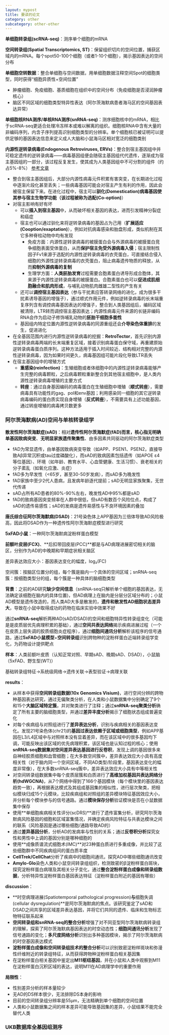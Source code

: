 ```yaml
---
layout: mypost
title: 要读的论文
category: other
subcategory: other-other
---
```



<!-- more -->

**单细胞转录组(scRNA-seq)**：测序单个细胞的mRNA

**空间转录组(Spatial Transcriptomics, ST)**：保留组织切片的空间位置，捕获区域内的mRNA。每个spot50-100个细胞（或者1-10个细胞），揭示基因表达的空间分布

**单细胞空转数据**：整合单细胞与空间数据，用单细胞数据注释空间Spot的细胞类型，同时获得“细胞异质性+空间位置”
- 肿瘤细胞、免疫细胞、基质细胞在组织中的空间分布（免疫细胞是否浸润肿瘤核心）
- 脑区不同区域的细胞类型特异性表达（阿尔茨海默病患者海马区的空间基因表达异常）

**单细胞核RNA测序/单核RNA测序(snRNA-seq)**：测序细胞核中的mRNA，相比于scRNA-seq更适合处理冷冻样本或难以解离的组织。细胞核RNA中含有大量的非编码序列，内含子序列提高识别细胞类型的分辨率。单个细胞核已被证明可以提供足够的基因表达信息来定义成人大脑和小鼠海马区相对宽泛的细胞类别

**内源性逆转录病毒(Endogenous Retroviruses, ERVs)**：整合到宿主基因组中并可稳定遗传的逆转录病毒——病毒基因组便会随宿主基因组代代遗传，逐渐成为宿主基因组的一部分，该过程反复发生，使其成为人类基因组中不可分割的组件（约占5%-8%）   [参考文章](https://zhuanlan.zhihu.com/p/602313653)
- 整合到宿主基因组后，大部分内源性病毒元件积累有害突变，在长期进化过程中逐渐片段化甚至丢失；一些病毒基因可能会对宿主产生有利的作用，因此会被宿主保留下来。在进化过程中，宿主可以**驯化(Domestication)**病毒基因使其参与宿主生物学功能（该过程被称为**选配(Co-option)**）
- 对宿主影响有好有坏
  - 可以**插入到宿主基因**中，从而破坏相关基因的表达，进而引发精神分裂症和癌症
  - 宿主也可以通过驯化来将逆转录病毒的基因占为己用（**扩展适应(Cooption/exaptation)**），例如对抗病毒感染和胎盘形成，类似机制在其它多种脊柱动物中均有发现
    - 免疫方面：内源性逆转录病毒的被膜蛋白会与外源病毒的被膜蛋白竞争细胞表面受体蛋白，从而**保护宿主免受外源病毒入侵**；宿主限制性因子Fv1来源于选配的内源性逆转录病毒的衣壳蛋白，可直接结合侵入细胞的外源性逆转录病毒的衣壳蛋白，阻止病毒遗传物质的释放，从而**抑制外源病毒的复制**
    - 生理学方面：**人类胚胎发育**过程需要合胞素蛋白诱导形成合胞体，其来源于内源性逆转录病毒的被膜蛋白。合胞素蛋白也可以**促进成肌细胞融合和肌肉形成**，与哺乳动物肌肉雌雄二型性的产生有关
  - 还可以**调控宿主基因表达**（参与干扰素应答转录网络的进化，成为很多干扰素诱导基因的增强子），通过顺式作用元件，例如逆转录病毒的长末端重复序列含有调控病毒基因表达的增强子，整合到人类基因组后，编码区域被清除，LTR转而调控宿主基因表达；内源性病毒元件来源的长链非编码RNA会作为启动子修饰哺乳动物的**胚胎干细胞多能性**
  - 基因组内特定位置内源性逆转录病毒的同源重组还会**介导染色体重排**的发生，促进进化
- 在全基因范围内进行内源性逆转录病毒的挖掘：**RetroTector**，首先识别内源性逆转录病毒两端的长末端重复区域，接着识别病毒蛋白保守域，再重建原始逆转录病毒蛋白质序列。这种方法适用于插入时间较近、结构相对完整的内源性逆转录病毒，因为如果时间更久，病毒基因组可能片段化导致LTR丢失
- 在宿主基因组中的增殖方式
  - **重感染(reinfection)**：生殖细胞或者体细胞中的内源性逆转录病毒能够产生完整的病毒颗粒，之后病毒颗粒重新整合到其他宿主细胞中，是人类内源性逆转录病毒增殖的主要方式
  - **转座**：通过自身基因编码的病毒蛋白在生殖细胞中増殖（**顺式转座**），需要病毒具有功能性的gag、pol和env基因；利用感染同一细胞的其它逆转录病毒编码的蛋白质实现自身增殖（**反式转座**），不需要具有上述功能基因，通过转座增殖的病毒拷贝数更多

### 阿尔茨海默病(AD)空间与单核转录组学

**散发性阿尔茨海默症(sAD)**：相对**遗传性阿尔茨海默症(fAD)**而言，核心指**无明确单基因致病突变**、**无明显家族遗传聚集性**、由多因素共同驱动的阿尔茨海默症类型
- fAD为常显遗传，由单基因致病突变导致（如APP、PSEN1、PSEN2，直接导致Aβ异常沉积或tau过度磷酸化），而sAD的致病因素包括遗传（如APOE ε4等位基因）、环境（如年龄、教育水平、心血管健康、生活习惯）、衰老相关的分子紊乱（如氧化应激、炎症）
- fAD多为早发性（<65岁，甚至30-50岁发病），而sAD多为晚发性
- fAD家族中至少2代人患病，且发病年龄逐代提前；sAD无明显家族聚集，无世代传递
- sAD占所有AD患者的80%-90%左右，晚发性AD中95%都是sAD
- fAD的致病基因突变频率在人群中很低，但sAD有数百个风险位点，构成了sAD的遗传易感性；sAD的发病是遗传易感性与不良环境因素的叠加

**唐氏综合征阿尔茨海默病(DSAD)**：21号染色体上APP基因为三倍体导致AD风险极高，因此将DSAD作为一种遗传性阿尔茨海默症模型进行研究

**5xFAD小鼠**：一种阿尔茨海默病淀粉样蛋白模型

**前额叶皮层(FCX)**、**后扣带回皮层(PCC)**都是与AD病理进展密切相关的脑区，分别作为AD的中晚期和早期症状相关脑区

差异表达效应大小：基因表达变化的幅度，log₂(FC)

空间簇：按脑区位置分的组，每个簇是脑内一个具体的空间区域；snRNA-seq簇：按细胞类型分的组，每个簇是一种具体的脑细胞类型

**背景**：之前的AD研究**缺少空间信息**（snRNA-seq只解析单个细胞的基因表达，无法确定该细胞在脑内的具体位置)，但AD病理上在脑内是分层分区域分布的；小鼠AD模型是遗传改造的，而人类AD大多是散发的，**遗传和散发性AD细胞状态差异大**，导致在小鼠中取得成功的药物在临床实验中效果不好

通过**snRNA-seq**解析两种AD(sAD/DSAD)的空间和细胞特异性转录组变化（可能是是皮质层优先病理积累的基础），通过**空间共表达网络**揭示疾病进展过程（一个在皮质上层失调的胶质细胞炎症程序），通过**细胞间通讯分析**解析该程序的信号通路，通过**5xFAD小鼠模型**+**空间转录组**识别跨物种的淀粉样蛋白近端转录组学变化，为药物设计提供靶点

**样本**：人类前额叶皮质（认知正常对照、早期sAD、晚期sAD、DSAD），小鼠脑（5xFAD、野生型(WT)）

基础转录组特征→系统级网络→遗传关联→表型验证→病理关联

**results**：
- 从样本中获得**空间转录组数据(10x Genomics Visium)**，进行空间分辨的跨物种基因表达研究，通过无偏聚类分析，在人类和小鼠数据集中分别确定了9个和15个**大脑区域特定簇**，并对聚类进行了注释；通过**snRNA-seq聚类分析**确定了所有主要的脑细胞类型，并通过**差异丰度分析**揭示了细胞状态组成普遍变化
- 对每个疾病组与对照组进行了**差异表达分析**，识别与疾病相关的基因表达变化。发现21号染色体(chr21)的**基因过表达依赖于区域或细胞类型**，例如APP基因在L3/L4区域中与对照样本没有显着差异，而在该区域中的很多基因均下调，可能反映出该区域的优先病理积累，该区域也是认知过程的核心；使用**snRNA-seq数据集对空间差异表达基因进行反卷积**，发现上调的基因很多来自神经胶质细胞和血管细胞；在大多数空间簇中，差异表达效应大小具有高度相关性（对于脑内同一个空间区域，不同AD类型/阶段里，基因表达变化的幅度非常像），在大多数snRNA-seq簇中，差异表达效应大小具有中等相关性
- 对空间转录组数据集中每个皮质层簇和白质进行了**高维加权基因共表达网络分析(hdWGCNA)**，从7个网络中得到了166个基因模块（每个模块里的基因表达趋势一致），再根据表达模式及其组成基因集的相似性，进行层次聚类，把相似模块归成15个元模块，比较疾病组和对照组的差异模块特征基因效应大小，并分析每个模块参与的信号通路。通过**模块保存分析**验证模块是否在小鼠数据集中保存
- 使用**单细胞疾病相关性评分(scDRS)**进行了遗传富集分析，研究阿尔茨海默病风险基因的细胞和区域富集情况，并确定疾病风险特征与共表达模块之间的联系（风险基因是通过哪些细胞/通路导致AD的）
- 通过**差异基因分析**，分析AD的发病率与性别的关系；通过**反卷积分析**探究女性和男性中上调的基因分别是哪种细胞的
- 使用**成像质谱流式细胞术(IMC)**对23种蛋白质进行多重成像，并比较了这些细胞群中不同疾病组间的蛋白质丰度
- **CellTrek/CellChat**分析了疾病中的细胞间通讯，探究AD中哪些细胞通讯改变
- **Amylo-Glo**染色人类和小鼠空间转录组组织，检测致密的β淀粉样蛋白斑块，探究淀粉样蛋白病理及其相关分子变化，通过**整合淀粉样蛋白成像和转录组数据**，分析特异性淀粉样蛋白基因表达特征（淀粉样蛋白附近的基因有哪些）

**discussion**：
- **时空病理进展(Spatiotemporal pathological progression)**与**细胞失调(cellular dysregulation)**是阿尔茨海默病的焦点。该研究鉴定了sAD和DSAD之间共享的区域差异表达基因，并将它们共同的遗传、临床和生物标志物特征联系起来
- **空间转录组和snRNA-seq的整合分析**增强了对不同亚型阿尔茨海默病转录组的理解，探索了阿尔茨海默病基因表达的时空动态性；**细胞间通讯分析**发现了信号通路的变化；**多尺度网络分析**识别出多种基因模块，揭示了阿尔茨海默病的时空基因表达模式
- **淀粉样蛋白成像和空间转录组技术的整合分析**可以识别致密淀粉样斑块和弥漫性纤维附近的转录组特征，从而获得跨物种淀粉样蛋白相关基因集
- 在淀粉样蛋白相关基因中鉴定出**M11枢纽基因**，并在小鼠和人类中观察到M11在淀粉样蛋白沉积区域的表达，说明M11在AD病理学中的重要作用

**局限性**：
- 性别差异分析的样本量较少
- 无AD的DS样本很少，无法排除DS本身的影响
- 目前的空间转录组分辨率是55μm，无法精确到单个细胞的空间位置
- 人类和小鼠数据集之间的样本差异可能导致基因集的差异，小鼠结果不能完全替代人类

### UKB数据库全基因组测序

